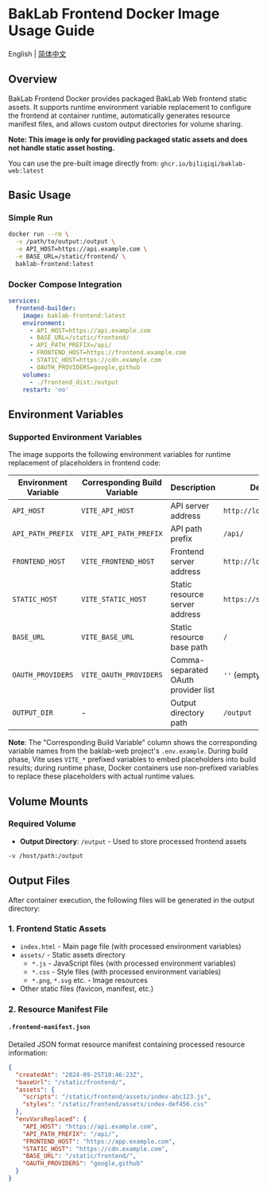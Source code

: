 # BakLab Frontend Docker Image Usage Guide

English | [简体中文](DOCKER_USAGE.zh.md)

## Overview

BakLab Frontend Docker provides packaged BakLab Web frontend static assets. It supports runtime environment variable replacement to configure the frontend at container runtime, automatically generates resource manifest files, and allows custom output directories for volume sharing.

**Note: This image is only for providing packaged static assets and does not handle static asset hosting.**

You can use the pre-built image directly from: `ghcr.io/biliqiqi/baklab-web:latest`

## Basic Usage

### Simple Run

```bash
docker run --rm \
  -v /path/to/output:/output \
  -e API_HOST=https://api.example.com \
  -e BASE_URL=/static/frontend/ \
  baklab-frontend:latest
```

### Docker Compose Integration

```yaml
services:
  frontend-builder:
    image: baklab-frontend:latest
    environment:
      - API_HOST=https://api.example.com
      - BASE_URL=/static/frontend/
      - API_PATH_PREFIX=/api/
      - FRONTEND_HOST=https://frontend.example.com
      - STATIC_HOST=https://cdn.example.com
      - OAUTH_PROVIDERS=google,github
    volumes:
      - ./frontend_dist:/output
    restart: 'no'
```

## Environment Variables

### Supported Environment Variables

The image supports the following environment variables for runtime replacement of placeholders in frontend code:

| Environment Variable | Corresponding Build Variable | Description                         | Default Value                | Example                   |
| -------------------- | ---------------------------- | ----------------------------------- | ---------------------------- | ------------------------- |
| `API_HOST`           | `VITE_API_HOST`              | API server address                  | `http://localhost:3000`      | `https://api.example.com` |
| `API_PATH_PREFIX`    | `VITE_API_PATH_PREFIX`       | API path prefix                     | `/api/`                      | `/v1/api/`                |
| `FRONTEND_HOST`      | `VITE_FRONTEND_HOST`         | Frontend server address             | `http://localhost:5173`      | `https://app.example.com` |
| `STATIC_HOST`        | `VITE_STATIC_HOST`           | Static resource server address      | `https://static.example.com` | `https://cdn.example.com` |
| `BASE_URL`           | `VITE_BASE_URL`              | Static resource base path           | `/`                          | `/static/frontend/`       |
| `OAUTH_PROVIDERS`    | `VITE_OAUTH_PROVIDERS`       | Comma-separated OAuth provider list | `''` (empty)                 | `google,github`           |
| `OUTPUT_DIR`         | -                            | Output directory path               | `/output`                    | `/custom/output/path`     |

**Note**: The "Corresponding Build Variable" column shows the corresponding variable names from the baklab-web project's `.env.example`. During build phase, Vite uses `VITE_*` prefixed variables to embed placeholders into build results; during runtime phase, Docker containers use non-prefixed variables to replace these placeholders with actual runtime values.

## Volume Mounts

### Required Volume

- **Output Directory**: `/output` - Used to store processed frontend assets

```bash
-v /host/path:/output
```

## Output Files

After container execution, the following files will be generated in the output directory:

### 1. Frontend Static Assets

- `index.html` - Main page file (with processed environment variables)
- `assets/` - Static assets directory
  - `*.js` - JavaScript files (with processed environment variables)
  - `*.css` - Style files (with processed environment variables)
  - `*.png`, `*.svg` etc. - Image resources
- Other static files (favicon, manifest, etc.)

### 2. Resource Manifest File

#### `.frontend-manifest.json`

Detailed JSON format resource manifest containing processed resource information:

```json
{
  "createdAt": "2024-09-25T10:46:23Z",
  "baseUrl": "/static/frontend/",
  "assets": {
    "scripts": "/static/frontend/assets/index-abc123.js",
    "styles": "/static/frontend/assets/index-def456.css"
  },
  "envVarsReplaced": {
    "API_HOST": "https://api.example.com",
    "API_PATH_PREFIX": "/api/",
    "FRONTEND_HOST": "https://app.example.com",
    "STATIC_HOST": "https://cdn.example.com",
    "BASE_URL": "/static/frontend/",
    "OAUTH_PROVIDERS": "google,github"
  }
}
```
